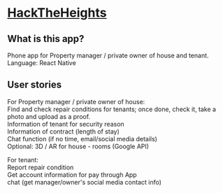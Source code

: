 # [HackTheHeights](http://hacktheheights.com/)   

## What is this app?    
Phone app for Property manager / private owner of house and tenant.    
Language: React Native     

## User stories   
For Property manager / private owner of house:    
Find and check repair conditions for tenants; once done, check it, take a photo and upload as a proof.     
Information of tenant for security reason     
Information of contract (length of stay)    
Chat function (if no time, email/social media details)    
Optional: 3D / AR for house - rooms (Google API)     

For tenant:     
Report repair condition     
Get account information for pay through App    
chat (get manager/owner's social media contact info)    

